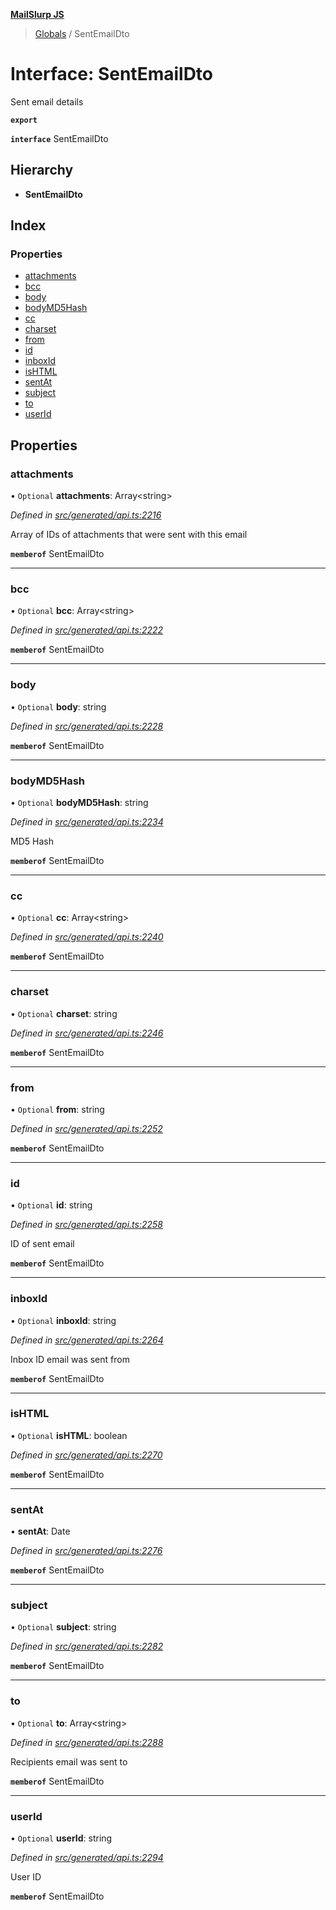 **[MailSlurp JS](../README.md)**

> [Globals](../README.md) / SentEmailDto

# Interface: SentEmailDto

Sent email details

**`export`** 

**`interface`** SentEmailDto

## Hierarchy

* **SentEmailDto**

## Index

### Properties

* [attachments](sentemaildto.md#attachments)
* [bcc](sentemaildto.md#bcc)
* [body](sentemaildto.md#body)
* [bodyMD5Hash](sentemaildto.md#bodymd5hash)
* [cc](sentemaildto.md#cc)
* [charset](sentemaildto.md#charset)
* [from](sentemaildto.md#from)
* [id](sentemaildto.md#id)
* [inboxId](sentemaildto.md#inboxid)
* [isHTML](sentemaildto.md#ishtml)
* [sentAt](sentemaildto.md#sentat)
* [subject](sentemaildto.md#subject)
* [to](sentemaildto.md#to)
* [userId](sentemaildto.md#userid)

## Properties

### attachments

• `Optional` **attachments**: Array\<string>

*Defined in [src/generated/api.ts:2216](https://github.com/mailslurp/mailslurp-client/blob/c6aef6d/src/generated/api.ts#L2216)*

Array of IDs of attachments that were sent with this email

**`memberof`** SentEmailDto

___

### bcc

• `Optional` **bcc**: Array\<string>

*Defined in [src/generated/api.ts:2222](https://github.com/mailslurp/mailslurp-client/blob/c6aef6d/src/generated/api.ts#L2222)*

**`memberof`** SentEmailDto

___

### body

• `Optional` **body**: string

*Defined in [src/generated/api.ts:2228](https://github.com/mailslurp/mailslurp-client/blob/c6aef6d/src/generated/api.ts#L2228)*

**`memberof`** SentEmailDto

___

### bodyMD5Hash

• `Optional` **bodyMD5Hash**: string

*Defined in [src/generated/api.ts:2234](https://github.com/mailslurp/mailslurp-client/blob/c6aef6d/src/generated/api.ts#L2234)*

MD5 Hash

**`memberof`** SentEmailDto

___

### cc

• `Optional` **cc**: Array\<string>

*Defined in [src/generated/api.ts:2240](https://github.com/mailslurp/mailslurp-client/blob/c6aef6d/src/generated/api.ts#L2240)*

**`memberof`** SentEmailDto

___

### charset

• `Optional` **charset**: string

*Defined in [src/generated/api.ts:2246](https://github.com/mailslurp/mailslurp-client/blob/c6aef6d/src/generated/api.ts#L2246)*

**`memberof`** SentEmailDto

___

### from

• `Optional` **from**: string

*Defined in [src/generated/api.ts:2252](https://github.com/mailslurp/mailslurp-client/blob/c6aef6d/src/generated/api.ts#L2252)*

**`memberof`** SentEmailDto

___

### id

• `Optional` **id**: string

*Defined in [src/generated/api.ts:2258](https://github.com/mailslurp/mailslurp-client/blob/c6aef6d/src/generated/api.ts#L2258)*

ID of sent email

**`memberof`** SentEmailDto

___

### inboxId

• `Optional` **inboxId**: string

*Defined in [src/generated/api.ts:2264](https://github.com/mailslurp/mailslurp-client/blob/c6aef6d/src/generated/api.ts#L2264)*

Inbox ID email was sent from

**`memberof`** SentEmailDto

___

### isHTML

• `Optional` **isHTML**: boolean

*Defined in [src/generated/api.ts:2270](https://github.com/mailslurp/mailslurp-client/blob/c6aef6d/src/generated/api.ts#L2270)*

**`memberof`** SentEmailDto

___

### sentAt

•  **sentAt**: Date

*Defined in [src/generated/api.ts:2276](https://github.com/mailslurp/mailslurp-client/blob/c6aef6d/src/generated/api.ts#L2276)*

**`memberof`** SentEmailDto

___

### subject

• `Optional` **subject**: string

*Defined in [src/generated/api.ts:2282](https://github.com/mailslurp/mailslurp-client/blob/c6aef6d/src/generated/api.ts#L2282)*

**`memberof`** SentEmailDto

___

### to

• `Optional` **to**: Array\<string>

*Defined in [src/generated/api.ts:2288](https://github.com/mailslurp/mailslurp-client/blob/c6aef6d/src/generated/api.ts#L2288)*

Recipients email was sent to

**`memberof`** SentEmailDto

___

### userId

• `Optional` **userId**: string

*Defined in [src/generated/api.ts:2294](https://github.com/mailslurp/mailslurp-client/blob/c6aef6d/src/generated/api.ts#L2294)*

User ID

**`memberof`** SentEmailDto
